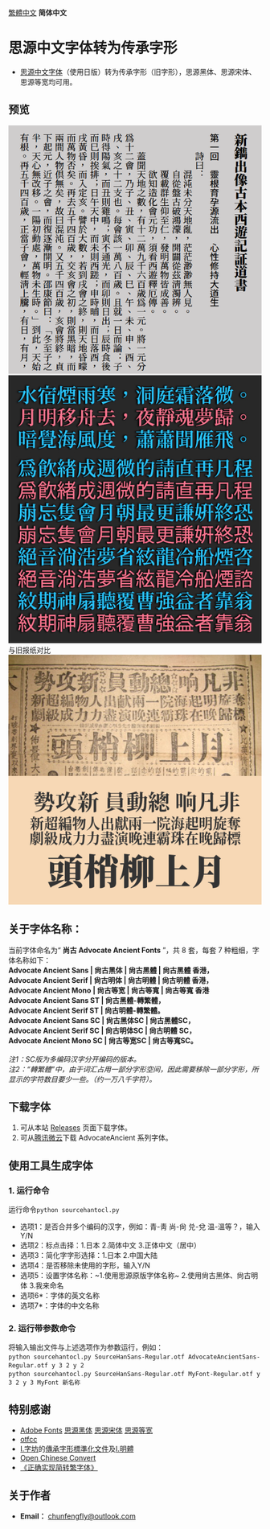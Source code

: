[繁體中文](https://github.com/GuiWonder/SourceHanToClassic#思源中文字体转为传承字形) **简体中文**
# 思源中文字体转为传承字形
* [思源中文字体](https://github.com/adobe-fonts)（使用日版）转为传承字形（旧字形），思源黑体、思源宋体、思源等宽均可用。
## 预览
![image](./pic/aa0001.png)  
![image](./pic/Pic003.jpg)  
与旧报纸对比<br />
![image](./pic/Pic002.png)  
## 关于字体名称：

当前字体命名为“ **尚古 Advocate Ancient Fonts** ”，共 8 套，每套 7 种粗细，字体名称如下：<br />
**Advocate Ancient Sans | 尙古黑体 | 尙古黑體 | 尙古黑體 香港，<br />
Advocate Ancient Serif | 尙古明体 | 尙古明體 | 尙古明體 香港，<br />
Advocate Ancient Mono | 尙古等宽 | 尙古等寬 | 尙古等寬 香港<br />
Advocate Ancient Sans ST | 尙古黑體-轉繁體，<br />
Advocate Ancient Serif ST | 尙古明體-轉繁體。<br />
Advocate Ancient Sans SC | 尙古黑体SC | 尙古黑體SC，<br />
Advocate Ancient Serif SC | 尙古明体SC | 尙古明體 SC，<br />
Advocate Ancient Mono SC | 尙古等宽SC | 尙古等寬SC。<br /><br />**
*注1：SC版为多编码汉字分开编码的版本。*<br />
*注2：“轉繁體”中，由于词汇占用一部分字形空间，因此需要移除一部分字形，所显示的字符数目要少一些。（约一万八千字符）。*

## 下载字体
1. 可从本站 [Releases](https://github.com/GuiWonder/SourceHanToClassic/releases) 页面下载字体。
2. 可从[腾讯微云](https://share.weiyun.com/VEoOc5xK)下载 AdvocateAncient 系列字体。

## 使用工具生成字体
### 1. 运行命令
运行命令`python sourcehantocl.py`
* 选项1：是否合并多个编码的汉字，例如：青-靑 尚-尙 兑-兌 温-溫等？，输入Y/N
* 选项2：标点击择：1.日本 2.简体中文 3.正体中文（居中）
* 选项3：简化字字形选择：1.日本 2.中国大陆
* 选项4：是否移除未使用的字形，输入Y/N
* 选项5：设置字体名称：~1.使用思源原版字体名称~ 2.使用尙古黑体、尙古明体 3.我来命名
* 选项6*：字体的英文名称
* 选项7*：字体的中文名称
### 2. 运行带参数命令
将输入输出文件与上述选项作为参数运行，例如：<br /> 
`python sourcehantocl.py SourceHanSans-Regular.otf AdvocateAncientSans-Regular.otf y 3 2 y 2`<br />
`python sourcehantocl.py SourceHanSans-Regular.otf MyFont-Regular.otf y 3 2 y 3 MyFont 新名称`

## 特别感谢
* [Adobe Fonts](https://github.com/adobe-fonts) [思源黑体](https://github.com/adobe-fonts/source-han-sans) [思源宋体](https://github.com/adobe-fonts/source-han-serif) [思源等宽](https://github.com/adobe-fonts/source-han-mono)
* [otfcc](https://github.com/caryll/otfcc)
* [I.字坊](https://github.com/ichitenfont)的[傳承字形標準化文件](https://github.com/ichitenfont/inheritedglyphs)及[I.明體](https://github.com/ichitenfont/I.Ming)
* [Open Chinese Convert](https://github.com/BYVoid/OpenCC) 
* [《正确实现简转繁字体》](https://ayaka.shn.hk/s2tfont/)

## 关于作者
- **Email：** chunfengfly@outlook.com
